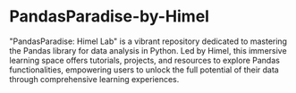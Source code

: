 # PandasParadise-by-Himel
"PandasParadise: Himel Lab" is a vibrant repository dedicated to mastering the Pandas library for data analysis in Python. Led by Himel, this immersive learning space offers tutorials, projects, and resources to explore Pandas functionalities, empowering users to unlock the full potential of their data through comprehensive learning experiences.
